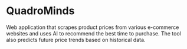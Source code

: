 # QuadroMinds
Web application that scrapes product prices from various e-commerce websites and uses AI to recommend the best time to purchase. The tool also predicts future price trends based on historical data.
